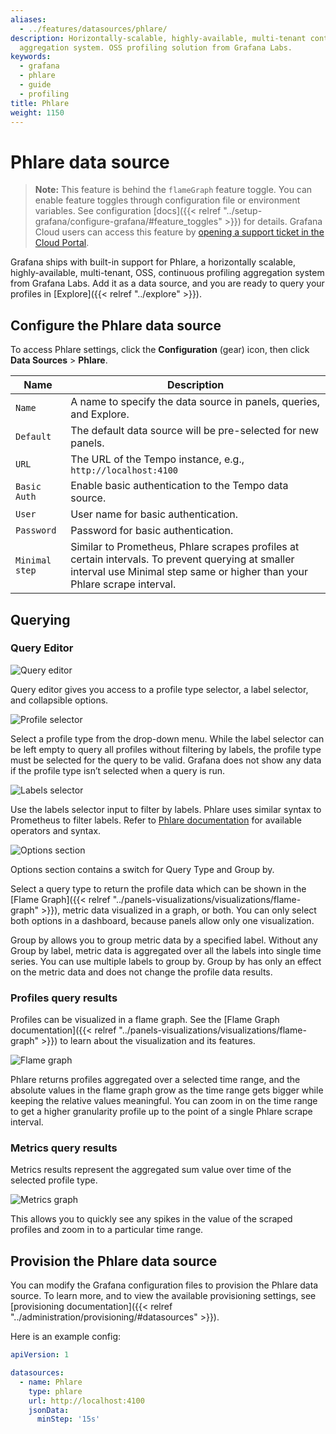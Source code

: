 ```yaml
---
aliases:
  - ../features/datasources/phlare/
description: Horizontally-scalable, highly-available, multi-tenant continuous profiling
  aggregation system. OSS profiling solution from Grafana Labs.
keywords:
  - grafana
  - phlare
  - guide
  - profiling
title: Phlare
weight: 1150
---
```


# Phlare data source

> **Note:** This feature is behind the `flameGraph` feature toggle.
> You can enable feature toggles through configuration file or environment variables. See configuration [docs]({{< relref "../setup-grafana/configure-grafana/#feature_toggles" >}}) for details.
> Grafana Cloud users can access this feature by [opening a support ticket in the Cloud Portal](https://grafana.com/profile/org#support).

Grafana ships with built-in support for Phlare, a horizontally scalable, highly-available, multi-tenant, OSS, continuous profiling aggregation system from Grafana Labs. Add it as a data source, and you are ready to query your profiles in [Explore]({{< relref "../explore" >}}).

## Configure the Phlare data source

To access Phlare settings, click the **Configuration** (gear) icon, then click **Data Sources** > **Phlare**.

| Name           | Description                                                                                                                                                                    |
| -------------- | ------------------------------------------------------------------------------------------------------------------------------------------------------------------------------ |
| `Name`         | A name to specify the data source in panels, queries, and Explore.                                                                                                             |
| `Default`      | The default data source will be pre-selected for new panels.                                                                                                                   |
| `URL`          | The URL of the Tempo instance, e.g., `http://localhost:4100`                                                                                                                   |
| `Basic Auth`   | Enable basic authentication to the Tempo data source.                                                                                                                          |
| `User`         | User name for basic authentication.                                                                                                                                            |
| `Password`     | Password for basic authentication.                                                                                                                                             |
| `Minimal step` | Similar to Prometheus, Phlare scrapes profiles at certain intervals. To prevent querying at smaller interval use Minimal step same or higher than your Phlare scrape interval. |

## Querying

### Query Editor

![Query editor](/static/img/docs/phlare/query-editor.png 'Query editor')

Query editor gives you access to a profile type selector, a label selector, and collapsible options.

![Profile selector](/static/img/docs/phlare/select-profile.png 'Profile selector')

Select a profile type from the drop-down menu. While the label selector can be left empty to query all profiles without filtering by labels, the profile type must be selected for the query to be valid. Grafana does not show any data if the profile type isn’t selected when a query is run.

![Labels selector](/static/img/docs/phlare/labels-selector.png 'Labels selector')

Use the labels selector input to filter by labels. Phlare uses similar syntax to Prometheus to filter labels. Refer to [Phlare documentation](https://grafana.com/docs/phlare/latest/) for available operators and syntax.

![Options section](/static/img/docs/phlare/options-section.png 'Options section')

Options section contains a switch for Query Type and Group by.

Select a query type to return the profile data which can be shown in the [Flame Graph]({{< relref "../panels-visualizations/visualizations/flame-graph" >}}), metric data visualized in a graph, or both. You can only select both options in a dashboard, because panels allow only one visualization.

Group by allows you to group metric data by a specified label. Without any Group by label, metric data is aggregated over all the labels into single time series. You can use multiple labels to group by. Group by has only an effect on the metric data and does not change the profile data results.

### Profiles query results

Profiles can be visualized in a flame graph. See the [Flame Graph documentation]({{< relref "../panels-visualizations/visualizations/flame-graph" >}}) to learn about the visualization and its features.

![Flame graph](/static/img/docs/phlare/flame-graph.png 'Flame graph')

Phlare returns profiles aggregated over a selected time range, and the absolute values in the flame graph grow as the time range gets bigger while keeping the relative values meaningful. You can zoom in on the time range to get a higher granularity profile up to the point of a single Phlare scrape interval.

### Metrics query results

Metrics results represent the aggregated sum value over time of the selected profile type.

![Metrics graph](/static/img/docs/phlare/metric-graph.png 'Metrics graph')

This allows you to quickly see any spikes in the value of the scraped profiles and zoom in to a particular time range.

## Provision the Phlare data source

You can modify the Grafana configuration files to provision the Phlare data source. To learn more, and to view the available provisioning settings, see [provisioning documentation]({{< relref "../administration/provisioning/#datasources" >}}).

Here is an example config:

```yaml
apiVersion: 1

datasources:
  - name: Phlare
    type: phlare
    url: http://localhost:4100
    jsonData:
      minStep: '15s'
```
